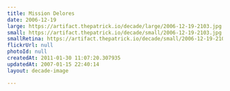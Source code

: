 ```yaml
---
title: Mission Delores
date: 2006-12-19
large: https://artifact.thepatrick.io/decade/large/2006-12-19-2103.jpg
small: https://artifact.thepatrick.io/decade/small/2006-12-19-2103.jpg
smallRetina: https://artifact.thepatrick.io/decade/small/2006-12-19-2103@2x.jpg
flickrUrl: null
photoId: null
createdAt: 2011-01-30 11:07:20.307935
updatedAt: 2007-01-15 22:40:14
layout: decade-image

---
```


